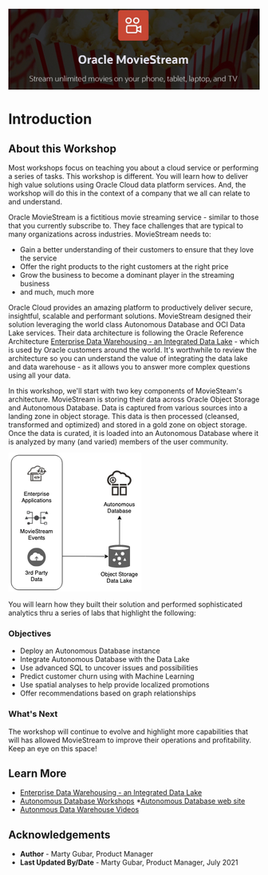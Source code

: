 ![moviestream](images/moviestream.jpeg)
# Introduction

## About this Workshop

Most workshops focus on teaching you about a cloud service or performing a series of tasks. This workshop is different. You will learn how to deliver high value solutions using Oracle Cloud data platform services. And, the workshop will do this in the context of a company that we all can relate to and understand.

Oracle MovieStream is a fictitious movie streaming service - similar to those that you currently subscribe to. They face challenges that are typical to many organizations across industries. MovieStream needs to:
* Gain a better understanding of their customers to ensure that they love the service  
* Offer the right products to the right customers at the right price  
* Grow the business to become a dominant player in the streaming business
* and much, much more

Oracle Cloud provides an amazing platform to productively deliver secure, insightful, scalable and performant solutions. MovieStream designed their solution leveraging the world class Autonomous Database and OCI Data Lake services. Their data architecture is following the Oracle Reference Architecture [Enterprise Data Warehousing - an Integrated Data Lake](https://docs.oracle.com/en/solutions/oci-curated-analysis/index.html#GUID-7FF7A024-5EB0-414B-A1A5-4718929DC7F2) - which is used by Oracle customers around the world. It's worthwhile to review the architecture so you can understand the value of integrating the data lake and data warehouse - as it allows you to answer more complex questions using all your data.

In this workshop, we'll start with two key components of MovieSteam's architecture. MovieStream is storing their data across Oracle Object Storage and Autonomous Database. Data is captured from various sources into a landing zone in object storage. This data is then processed (cleansed, transformed and optimized) and stored in a gold zone on object storage.  Once the data is curated, it is loaded into an Autonomous Database where it is analyzed by many (and varied) members of the user community.

![architecture](images/architecture.png)

You will learn how they built their solution and performed sophisticated analytics thru a series of labs that highlight the following:

### Objectives
* Deploy an Autonomous Database instance
* Integrate Autonomous Database with the Data Lake
* Use advanced SQL to uncover issues and possibilities
* Predict customer churn using with Machine Learning
* Use spatial analyses to help provide localized promotions
* Offer recommendations based on graph relationships

### What's Next
The workshop will continue to evolve and highlight more capabilities that will has allowed MovieStream to improve their operations and profitability. Keep an eye on this space!


## Learn More

* [Enterprise Data Warehousing - an Integrated Data Lake](https://docs.oracle.com/en/solutions/oci-curated-analysis/index.html#GUID-7FF7A024-5EB0-414B-A1A5-4718929DC7F2)
* [Autonomous Database Workshops](https://apexapps.oracle.com/pls/apex/dbpm/r/livelabs/livelabs-workshop-cards?p100_product=82&me=65&clear=100)
*[Autonomous Database web site](https://www.oracle.com/autonomous-database/)
* [Autonmous Data Warehouse Videos](https://docs.oracle.com/en/cloud/paas/autonomous-data-warehouse-cloud/videos.html)

## Acknowledgements
* **Author** - Marty Gubar, Product Manager
* **Last Updated By/Date** - Marty Gubar, Product Manager, July 2021

